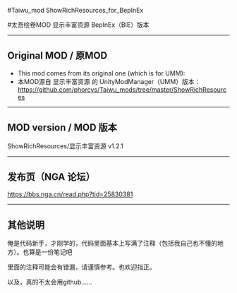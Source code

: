 #Taiwu_mod ShowRichResources_for_BepInEx

#太吾绘卷MOD 显示丰富资源 BepInEx（BIE）版本

****
## Original MOD / 原MOD
* This mod comes from its original one (which is for UMM):
* 本MOD源自 显示丰富资源 的 UnityModManager（UMM）版本：
https://github.com/phorcys/Taiwu_mods/tree/master/ShowRichResources


****
## MOD version / MOD 版本
ShowRichResources/显示丰富资源 v1.2.1

****
## 发布页（NGA 论坛）

https://bbs.nga.cn/read.php?tid=25830381

****
## 其他说明
俺是代码新手，才刚学的，代码里面基本上写满了注释（包括我自己也不懂的地方）。也算是一份笔记吧

里面的注释可能会有错漏，请谨慎参考。也欢迎指正。

以及，真的不太会用github……